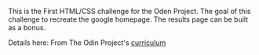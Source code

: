 This is the First HTML/CSS challenge for the Oden Project.
The goal of this challenge to recreate the google homepage.
The results page can be built as a bonus.

Details here: From The Odin Project's [curriculum](http://www.theodinproject.com/web-development-101/html-css)

